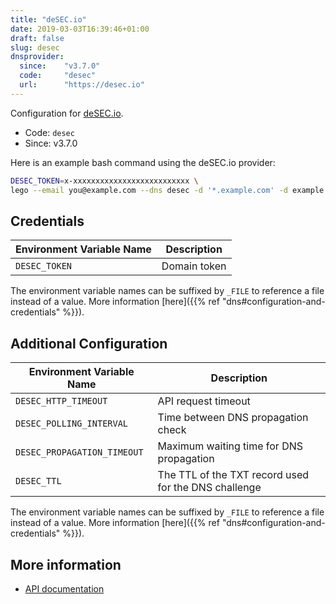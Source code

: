 ```yaml
---
title: "deSEC.io"
date: 2019-03-03T16:39:46+01:00
draft: false
slug: desec
dnsprovider:
  since:    "v3.7.0"
  code:     "desec"
  url:      "https://desec.io"
---
```


<!-- THIS DOCUMENTATION IS AUTO-GENERATED. PLEASE DO NOT EDIT. -->
<!-- providers/dns/desec/desec.toml -->
<!-- THIS DOCUMENTATION IS AUTO-GENERATED. PLEASE DO NOT EDIT. -->


Configuration for [deSEC.io](https://desec.io).


<!--more-->

- Code: `desec`
- Since: v3.7.0


Here is an example bash command using the deSEC.io provider:

```bash
DESEC_TOKEN=x-xxxxxxxxxxxxxxxxxxxxxxxxxx \
lego --email you@example.com --dns desec -d '*.example.com' -d example.com run
```




## Credentials

| Environment Variable Name | Description |
|-----------------------|-------------|
| `DESEC_TOKEN` | Domain token |

The environment variable names can be suffixed by `_FILE` to reference a file instead of a value.
More information [here]({{% ref "dns#configuration-and-credentials" %}}).


## Additional Configuration

| Environment Variable Name | Description |
|--------------------------------|-------------|
| `DESEC_HTTP_TIMEOUT` | API request timeout |
| `DESEC_POLLING_INTERVAL` | Time between DNS propagation check |
| `DESEC_PROPAGATION_TIMEOUT` | Maximum waiting time for DNS propagation |
| `DESEC_TTL` | The TTL of the TXT record used for the DNS challenge |

The environment variable names can be suffixed by `_FILE` to reference a file instead of a value.
More information [here]({{% ref "dns#configuration-and-credentials" %}}).




## More information

- [API documentation](https://desec.readthedocs.io/en/latest/)

<!-- THIS DOCUMENTATION IS AUTO-GENERATED. PLEASE DO NOT EDIT. -->
<!-- providers/dns/desec/desec.toml -->
<!-- THIS DOCUMENTATION IS AUTO-GENERATED. PLEASE DO NOT EDIT. -->
